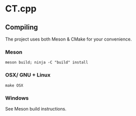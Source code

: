 # CT.cpp

## Compiling
The project uses both Meson & CMake for your convenience.

### Meson
`meson build; ninja -C "build" install`

### OSX/ GNU + Linux
`make OSX`

### Windows
See Meson build instructions.
